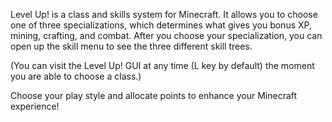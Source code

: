 Level Up! is a class and skills system for Minecraft. It allows you to choose one of three specializations, which determines what gives you bonus XP, mining, crafting, and combat. After you choose your specialization, you can open up the skill menu to see the three different skill trees.

(You can visit the Level Up! GUI at any time (L key by default) the moment you are able to choose a class.)

Choose your play style and allocate points to enhance your Minecraft experience!